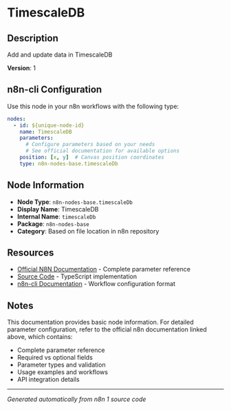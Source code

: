 # TimescaleDB

## Description

Add and update data in TimescaleDB

**Version**: 1

## n8n-cli Configuration

Use this node in your n8n workflows with the following type:

```yaml
nodes:
  - id: ${unique-node-id}
    name: TimescaleDB
    parameters:
      # Configure parameters based on your needs
      # See official documentation for available options
    position: [x, y]  # Canvas position coordinates
    type: n8n-nodes-base.timescaleDb
```

## Node Information

- **Node Type**: `n8n-nodes-base.timescaleDb`
- **Display Name**: TimescaleDB
- **Internal Name**: `timescaleDb`
- **Package**: `n8n-nodes-base`
- **Category**: Based on file location in n8n repository

## Resources

- [Official N8N Documentation](https://docs.n8n.io/integrations/builtin/app-nodes/n8n-nodes-base.timescaledb/) - Complete parameter reference
- [Source Code](https://github.com/n8n-io/n8n/blob/master/packages/nodes-base/nodes/TimescaleDb/TimescaleDb.node.ts) - TypeScript implementation
- [n8n-cli Documentation](https://github.com/edenreich/n8n-cli) - Workflow configuration format

## Notes

This documentation provides basic node information. For detailed parameter configuration, 
refer to the official n8n documentation linked above, which contains:

- Complete parameter reference
- Required vs optional fields
- Parameter types and validation
- Usage examples and workflows
- API integration details

---
*Generated automatically from n8n 1 source code*
